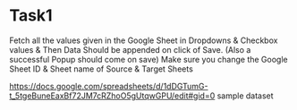 # Task1
Fetch all the values given in the Google Sheet in Dropdowns & Checkbox values & Then Data Should be appended on click of Save. (Also a successful Popup should come on save)
Make sure you change the Google Sheet ID & Sheet name of Source & Target Sheets

https://docs.google.com/spreadsheets/d/1dDGTumG-t_5tgeBuneEaxBf72JM7cRZhoO5gUtqwGPU/edit#gid=0 sample dataset
